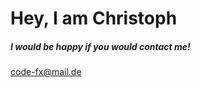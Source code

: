# Hey, I am Christoph

##### I would be happy if you would contact me!

[code-fx@mail.de](mailto:code-fx@mail.de)
